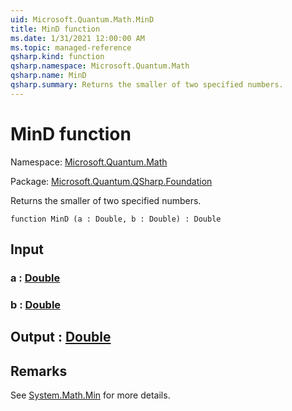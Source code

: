```yaml
---
uid: Microsoft.Quantum.Math.MinD
title: MinD function
ms.date: 1/31/2021 12:00:00 AM
ms.topic: managed-reference
qsharp.kind: function
qsharp.namespace: Microsoft.Quantum.Math
qsharp.name: MinD
qsharp.summary: Returns the smaller of two specified numbers.
---
```


# MinD function

Namespace: [Microsoft.Quantum.Math](xref:Microsoft.Quantum.Math)

Package: [Microsoft.Quantum.QSharp.Foundation](https://nuget.org/packages/Microsoft.Quantum.QSharp.Foundation)


Returns the smaller of two specified numbers.

```qsharp
function MinD (a : Double, b : Double) : Double
```


## Input

### a : [Double](xref:microsoft.quantum.lang-ref.double)




### b : [Double](xref:microsoft.quantum.lang-ref.double)





## Output : [Double](xref:microsoft.quantum.lang-ref.double)



## Remarks

See [System.Math.Min](https://docs.microsoft.com/dotnet/api/system.math.min) for more details.